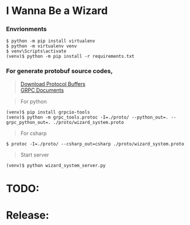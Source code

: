 # I Wanna Be a Wizard

### Envrionments
```
$ python -m pip install virtualenv
$ python -m virtualenv venv
$ venv\Scripts\activate
(venv)$ python -m pip install -r requirements.txt
```

### For generate protobuf source codes, 
> [Download Protocol Buffers](https://developers.google.com/protocol-buffers/docs/downloads) \
> [GRPC Documents](https://grpc.io/docs/languages/python/basics/)

> For python
```
(venv)$ pip install grpcio-tools
(venv)$ python -m grpc_tools.protoc -I=./proto/ --python_out=. --grpc_python_out=. ./proto/wizard_system.proto
```
> For csharp
```
$ protoc -I=./proto/ --csharp_out=csharp ./proto/wizard_system.proto
```
> Start server
```
(venv)$ python wizard_system_server.py
```

# TODO:


# Release:


